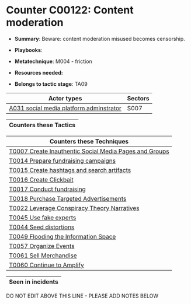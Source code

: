 # Counter C00122: Content moderation

* **Summary**: Beware: content moderation misused becomes censorship. 

* **Playbooks**: 

* **Metatechnique**: M004 - friction

* **Resources needed:** 

* **Belongs to tactic stage**: TA09


| Actor types | Sectors |
| ----------- | ------- |
| [A031 social media platform adminstrator](../../generated_pages/actortypes/A031.md) | S007 |



| Counters these Tactics |
| ---------------------- |



| Counters these Techniques |
| ------------------------- |
| [T0007 Create Inauthentic Social Media Pages and Groups](../../generated_pages/techniques/T0007.md) |
| [T0014 Prepare fundraising campaigns](../../generated_pages/techniques/T0014.md) |
| [T0015 Create hashtags and search artifacts](../../generated_pages/techniques/T0015.md) |
| [T0016 Create Clickbait](../../generated_pages/techniques/T0016.md) |
| [T0017 Conduct fundraising](../../generated_pages/techniques/T0017.md) |
| [T0018 Purchase Targeted Advertisements](../../generated_pages/techniques/T0018.md) |
| [T0022 Leverage Conspiracy Theory Narratives](../../generated_pages/techniques/T0022.md) |
| [T0045 Use fake experts](../../generated_pages/techniques/T0045.md) |
| [T0044 Seed distortions](../../generated_pages/techniques/T0044.md) |
| [T0049 Flooding the Information Space](../../generated_pages/techniques/T0049.md) |
| [T0057 Organize Events](../../generated_pages/techniques/T0057.md) |
| [T0061 Sell Merchandise](../../generated_pages/techniques/T0061.md) |
| [T0060 Continue to Amplify](../../generated_pages/techniques/T0060.md) |



| Seen in incidents |
| ----------------- |


DO NOT EDIT ABOVE THIS LINE - PLEASE ADD NOTES BELOW